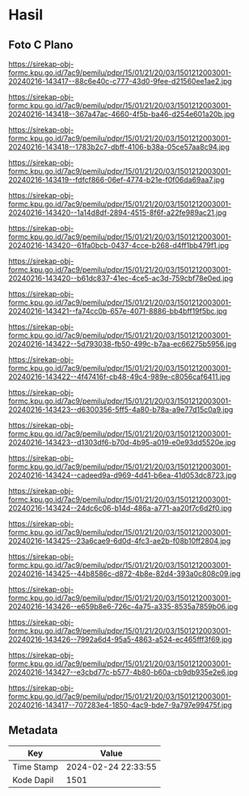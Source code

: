 # Hasil

## Foto C Plano

https://sirekap-obj-formc.kpu.go.id/7ac9/pemilu/pdpr/15/01/21/20/03/1501212003001-20240216-143417--88c6e40c-c777-43d0-9fee-d21560ee1ae2.jpg

https://sirekap-obj-formc.kpu.go.id/7ac9/pemilu/pdpr/15/01/21/20/03/1501212003001-20240216-143418--367a47ac-4660-4f5b-ba46-d254e601a20b.jpg

https://sirekap-obj-formc.kpu.go.id/7ac9/pemilu/pdpr/15/01/21/20/03/1501212003001-20240216-143418--1783b2c7-dbff-4106-b38a-05ce57aa8c94.jpg

https://sirekap-obj-formc.kpu.go.id/7ac9/pemilu/pdpr/15/01/21/20/03/1501212003001-20240216-143419--fdfcf866-06ef-4774-b21e-f0f06da69aa7.jpg

https://sirekap-obj-formc.kpu.go.id/7ac9/pemilu/pdpr/15/01/21/20/03/1501212003001-20240216-143420--1a14d8df-2894-4515-8f6f-a22fe989ac21.jpg

https://sirekap-obj-formc.kpu.go.id/7ac9/pemilu/pdpr/15/01/21/20/03/1501212003001-20240216-143420--61fa0bcb-0437-4cce-b268-d4ff1bb479f1.jpg

https://sirekap-obj-formc.kpu.go.id/7ac9/pemilu/pdpr/15/01/21/20/03/1501212003001-20240216-143420--b61dc837-41ec-4ce5-ac3d-759cbf78e0ed.jpg

https://sirekap-obj-formc.kpu.go.id/7ac9/pemilu/pdpr/15/01/21/20/03/1501212003001-20240216-143421--fa74cc0b-657e-4071-8886-bb4bff19f5bc.jpg

https://sirekap-obj-formc.kpu.go.id/7ac9/pemilu/pdpr/15/01/21/20/03/1501212003001-20240216-143422--5d793038-fb50-499c-b7aa-ec66275b5956.jpg

https://sirekap-obj-formc.kpu.go.id/7ac9/pemilu/pdpr/15/01/21/20/03/1501212003001-20240216-143422--4f47416f-cb48-49c4-989e-c8056caf6411.jpg

https://sirekap-obj-formc.kpu.go.id/7ac9/pemilu/pdpr/15/01/21/20/03/1501212003001-20240216-143423--d6300356-5ff5-4a80-b78a-a9e77d15c0a9.jpg

https://sirekap-obj-formc.kpu.go.id/7ac9/pemilu/pdpr/15/01/21/20/03/1501212003001-20240216-143423--d1303df6-b70d-4b95-a019-e0e93dd5520e.jpg

https://sirekap-obj-formc.kpu.go.id/7ac9/pemilu/pdpr/15/01/21/20/03/1501212003001-20240216-143424--cadeed9a-d969-4d41-b6ea-41d053dc8723.jpg

https://sirekap-obj-formc.kpu.go.id/7ac9/pemilu/pdpr/15/01/21/20/03/1501212003001-20240216-143424--24dc6c06-b14d-486a-a771-aa20f7c6d2f0.jpg

https://sirekap-obj-formc.kpu.go.id/7ac9/pemilu/pdpr/15/01/21/20/03/1501212003001-20240216-143425--23a6cae9-6d0d-4fc3-ae2b-f08b10ff2804.jpg

https://sirekap-obj-formc.kpu.go.id/7ac9/pemilu/pdpr/15/01/21/20/03/1501212003001-20240216-143425--44b8586c-d872-4b8e-82d4-393a0c808c09.jpg

https://sirekap-obj-formc.kpu.go.id/7ac9/pemilu/pdpr/15/01/21/20/03/1501212003001-20240216-143426--e659b8e6-726c-4a75-a335-8535a7859b06.jpg

https://sirekap-obj-formc.kpu.go.id/7ac9/pemilu/pdpr/15/01/21/20/03/1501212003001-20240216-143426--7992a6d4-95a5-4863-a524-ec465fff3f69.jpg

https://sirekap-obj-formc.kpu.go.id/7ac9/pemilu/pdpr/15/01/21/20/03/1501212003001-20240216-143427--e3cbd77c-b577-4b80-b60a-cb9db935e2e6.jpg

https://sirekap-obj-formc.kpu.go.id/7ac9/pemilu/pdpr/15/01/21/20/03/1501212003001-20240216-143417--707283e4-1850-4ac9-bde7-9a797e99475f.jpg


## Metadata

| Key        | Value               |
| ---------- | ------------------- |
| Time Stamp | 2024-02-24 22:33:55 |
| Kode Dapil | 1501                |



